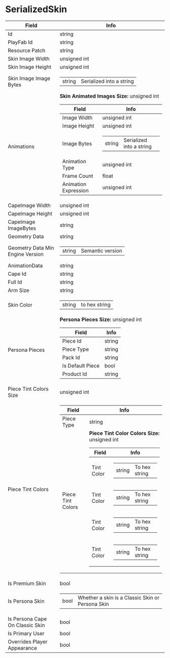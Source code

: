 # SerializedSkin

<table><thead><tr><th>Field</th><th>Info</th></tr></thead><tbody>
<tr><td>Id</td><td>string</td></tr>
<tr><td>PlayFab Id</td><td>string</td></tr>
<tr><td>Resource Patch</td><td>string</td></tr>
<tr><td>Skin Image Width</td><td>unsigned int</td></tr>
<tr><td>Skin Image Height</td><td>unsigned int</td></tr>
<tr><td>Skin Image Image Bytes</td><td><table><tbody><tr><td>string</td><td>Serialized into a string</td></tr></tbody></table></td></tr>
<tr><td>Animations</td><td><b>Skin Animated Images Size:</b> unsigned int
  <table><thead><tr><th>Field</th><th>Info</th></tr></thead><tbody>
  <tr><td>Image Width</td><td>unsigned int</td></tr>
  <tr><td>Image Height</td><td>unsigned int</td></tr>
  <tr><td>Image Bytes</td><td><table><tbody><tr><td>string</td><td>Serialized into a string</td></tr></tbody></table></td></tr>
  <tr><td>Animation Type</td><td>unsigned int</td></tr>
  <tr><td>Frame Count</td><td>float</td></tr>
  <tr><td>Animation Expression</td><td>unsigned int</td></tr>
  </tbody></table></td></tr>
<tr><td>CapeImage Width</td><td>unsigned int</td></tr>
<tr><td>CapeImage Height</td><td>unsigned int</td></tr>
<tr><td>CapeImage ImageBytes</td><td>string</td></tr>
<tr><td>Geometry Data</td><td>string</td></tr>
<tr><td>Geometry Data Min Engine Version</td><td><table><tbody><tr><td>string</td><td>Semantic version</td></tr></tbody></table></td></tr>
<tr><td>AnimationData</td><td>string</td></tr>
<tr><td>Cape Id</td><td>string</td></tr>
<tr><td>Full Id</td><td>string</td></tr>
<tr><td>Arm Size</td><td>string</td></tr>
<tr><td>Skin Color</td><td><table><tbody><tr><td>string</td><td>to hex string</td></tr></tbody></table></td></tr>
<tr><td>Persona Pieces</td><td><b>Persona Pieces Size:</b> unsigned int
  <table><thead><tr><th>Field</th><th>Info</th></tr></thead><tbody>
  <tr><td>Piece Id</td><td>string</td></tr>
  <tr><td>Piece Type</td><td>string</td></tr>
  <tr><td>Pack Id</td><td>string</td></tr>
  <tr><td>Is Default Piece</td><td>bool</td></tr>
  <tr><td>Product Id</td><td>string</td></tr>
  </tbody></table></td></tr>
<tr><td>Piece Tint Colors Size</td><td>unsigned int</td></tr>
<tr><td>Piece Tint Colors</td><td><table><thead><tr><th>Field</th><th>Info</th></tr></thead><tbody>
  <tr><td>Piece Type</td><td>string</td></tr>
  <tr><td>Piece Tint Colors</td><td><b>Piece Tint Color Colors Size:</b> unsigned int
    <table><thead><tr><th>Field</th><th>Info</th></tr></thead><tbody>
    <tr><td>Tint Color</td><td><table><tbody><tr><td>string</td><td>To hex string</td></tr></tbody></table></td></tr>
    <tr><td>Tint Color</td><td><table><tbody><tr><td>string</td><td>To hex string</td></tr></tbody></table></td></tr>
    <tr><td>Tint Color</td><td><table><tbody><tr><td>string</td><td>To hex string</td></tr></tbody></table></td></tr>
    <tr><td>Tint Color</td><td><table><tbody><tr><td>string</td><td>To hex string</td></tr></tbody></table></td></tr>
    </tbody></table></td></tr>
  </tbody></table></td></tr>
<tr><td>Is Premium Skin</td><td>bool</td></tr>
<tr><td>Is Persona Skin</td><td><table><tbody><tr><td>bool</td><td>Whether a skin is a Classic Skin or Persona Skin</td></tr></tbody></table></td></tr>
<tr><td>Is Persona Cape On Classic Skin</td><td>bool</td></tr>
<tr><td>Is Primary User</td><td>bool</td></tr>
<tr><td>Overrides Player Appearance</td><td>bool</td></tr>
</tbody></table>